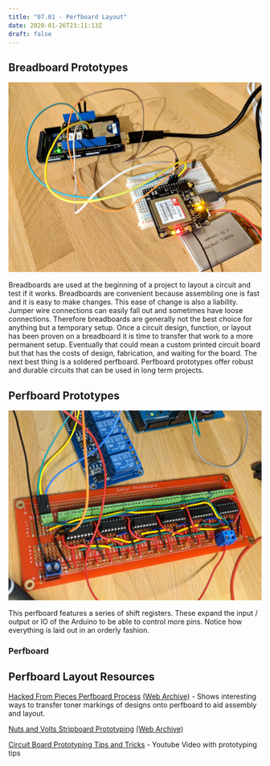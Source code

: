 ```yaml
---
title: "07.01 - Perfboard Layout"
date: 2020-01-26T23:11:13Z
draft: false
---
```


## Breadboard Prototypes

[![Breadboard Prototype](2017-breadboard-prototype.jpg)](2017-breadboard-prototype.jpg)

Breadboards are used at the beginning of a project to layout a circuit and test if it works. Breadboards are convenient because assembling one is fast and it is easy to make changes. This ease of change is also a liability. Jumper wire connections can easily fall out and sometimes have loose connections. Therefore breadboards are generally not the best choice for anything but a temporary setup. Once a circuit design, function, or layout has been proven on a breadboard it is time to transfer that work to a more permanent setup. Eventually that could mean a custom printed circuit board but that has the costs of design, fabrication, and waiting for the board. The next best thing is a soldered perfboard. Perfboard prototypes offer robust and durable circuits that can be used in long term projects.

## Perfboard Prototypes

[![Shift Register Perfboard Soldered](2018-shift-register-perfboard-soldered.jpg)](2018-shift-register-perfboard-soldered.jpg)

This perfboard features a series of shift registers. These expand the input / output or IO of the Arduino to be able to control more pins. Notice how everything is laid out in an orderly fashion.

### Perfboard

## Perfboard Layout Resources

[Hacked From Pieces Perfboard Process](https://hackedfrompieces.wordpress.com/2013/03/17/tutorial-professional-perfboard/) [(Web Archive)](https://web.archive.org/web/20190610005447/https://hackedfrompieces.wordpress.com/2013/03/17/tutorial-professional-perfboard/) - Shows interesting ways to transfer toner markings of designs onto perfboard to aid assembly and layout.

[Nuts and Volts Stripboard Prototyping](https://www.nutsvolts.com/magazine/article/june2013_Dratwa) [(Web Archive)](https://web.archive.org/web/20220611201804/https://www.nutsvolts.com/magazine/article/june2013_Dratwa)

[Circuit Board Prototyping Tips and Tricks](https://www.youtube.com/watch?v=J9Ig1Sxhe8Y) - Youtube Video with prototyping tips
